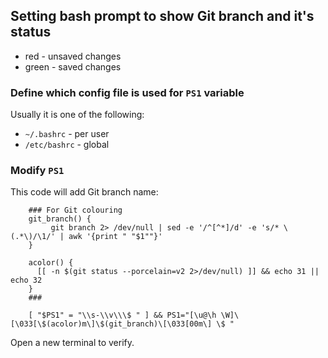 ## Setting bash prompt to show Git branch and it's status
* red - unsaved changes
* green - saved changes

### Define which config file is used for `PS1` variable
Usually it is one of the following:
* `~/.bashrc` - per user
* `/etc/bashrc` - global

### Modify `PS1`
This code will add Git branch name:
```
    ### For Git colouring
    git_branch() {
         git branch 2> /dev/null | sed -e '/^[^*]/d' -e 's/* \(.*\)/\1/' | awk '{print " "$1""}'
    }

    acolor() {
      [[ -n $(git status --porcelain=v2 2>/dev/null) ]] && echo 31 || echo 32
    }
    ### 

    [ "$PS1" = "\\s-\\v\\\$ " ] && PS1="[\u@\h \W]\[\033[\$(acolor)m\]\$(git_branch)\[\033[00m\] \$ "

```

Open a new terminal to verify.

